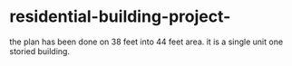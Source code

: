 # residential-building-project-
the plan has been done on 38 feet into 44 feet area. it is a single unit one storied building. 
